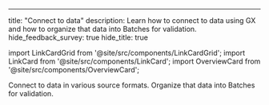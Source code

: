 ---
title: "Connect to data"
description: Learn how to connect to data using GX and how to organize that data into Batches for validation.
hide_feedback_survey: true
hide_title: true

import LinkCardGrid from '@site/src/components/LinkCardGrid';
import LinkCard from '@site/src/components/LinkCard';
import OverviewCard from '@site/src/components/OverviewCard';

<OverviewCard title={frontMatter.title}>
  Connect to data in various source formats.  Organize that data into Batches for validation.
</OverviewCard>


<LinkCardGrid>
  
  <LinkCard 
      topIcon 
      label="SQL Data"
      description="Connect to data in SQL databases and organize it into Batches for validation."
      to="/core/connect_to_data/sql_data" 
      icon="/img/expectation_icon.svg" 
  />
  
</LinkCardGrid>